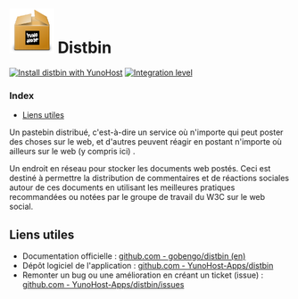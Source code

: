 # <img src="/images/yunohost_package.png" height="80px" alt="Package"> Distbin

[![Install distbin with YunoHost](https://install-app.yunohost.org/install-with-yunohost.png)](https://install-app.yunohost.org/?app=distbin) [![Integration level](https://dash.yunohost.org/integration/distbin.svg)](https://dash.yunohost.org/appci/app/distbin)

### Index

- [Liens utiles](#liens-utiles)

Un pastebin distribué, c'est-à-dire un service où n'importe qui peut poster des choses sur le web, et d'autres peuvent réagir en postant n'importe où ailleurs sur le web (y compris ici) .

Un endroit en réseau pour stocker les documents web postés. Ceci est destiné à permettre la distribution de commentaires et de réactions sociales autour de ces documents en utilisant les meilleures pratiques recommandées ou notées par le groupe de travail du W3C sur le web social.

## Liens utiles

 + Documentation officielle : [github.com - gobengo/distbin (en)](https://github.com/gobengo/distbin)
 + Dépôt logiciel de l'application : [github.com - YunoHost-Apps/distbin](https://github.com/YunoHost-Apps/distbin_ynh)
 + Remonter un bug ou une amélioration en créant un ticket (issue) : [github.com - YunoHost-Apps/distbin/issues](https://github.com/YunoHost-Apps/distbin_ynh/issues)
